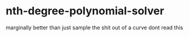 # nth-degree-polynomial-solver
marginally better than just sample the shit out of a curve
dont read this
